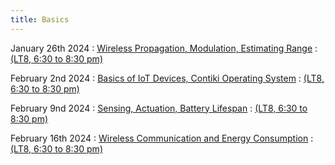 ```yaml
---
title: Basics
---
```


January 26th 2024
: [Wireless Propagation, Modulation, Estimating Range](#)
  : [(LT8, 6:30 to 8:30 pm)](#)

February 2nd 2024
: [Basics of IoT Devices, Contiki Operating System](#)
  : [(LT8, 6:30 to 8:30 pm)](#)

February 9nd 2024
: [Sensing, Actuation, Battery Lifespan](#)
  : [(LT8, 6:30 to 8:30 pm)](#)


February 16th 2024
: [Wireless Communication and Energy Consumption](#)
  : [(LT8, 6:30 to 8:30 pm)](#)

